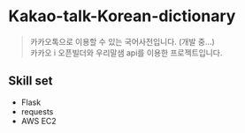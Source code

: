 # Kakao-talk-Korean-dictionary

> 카카오톡으로 이용할 수 있는 국어사전입니다. (개발 중...)<br>
> 카카오 i 오픈빌더와 우리말샘 api를 이용한 프로젝트입니다.

## Skill set
- Flask
- requests
- AWS EC2
